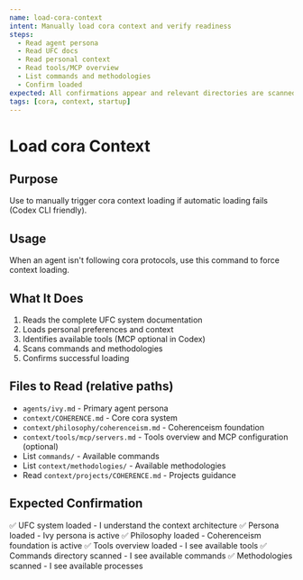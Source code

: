 ```yaml
---
name: load-cora-context
intent: Manually load cora context and verify readiness
steps:
  - Read agent persona
  - Read UFC docs
  - Read personal context
  - Read tools/MCP overview
  - List commands and methodologies
  - Confirm loaded
expected: All confirmations appear and relevant directories are scanned
tags: [cora, context, startup]
---
```


# Load cora Context

## Purpose
Use to manually trigger cora context loading if automatic loading fails (Codex CLI friendly).

## Usage
When an agent isn't following cora protocols, use this command to force context loading.

## What It Does
1. Reads the complete UFC system documentation
2. Loads personal preferences and context
3. Identifies available tools (MCP optional in Codex)
4. Scans commands and methodologies
5. Confirms successful loading

## Files to Read (relative paths)
- `agents/ivy.md` - Primary agent persona
- `context/COHERENCE.md` - Core cora system
- `context/philosophy/coherenceism.md` - Coherenceism foundation
- `context/tools/mcp/servers.md` - Tools overview and MCP configuration (optional)
- List `commands/` - Available commands
- List `context/methodologies/` - Available methodologies
- Read `context/projects/COHERENCE.md` - Projects guidance

## Expected Confirmation
✅ UFC system loaded - I understand the context architecture
✅ Persona loaded - Ivy persona is active
✅ Philosophy loaded - Coherenceism foundation is active
✅ Tools overview loaded - I see available tools
✅ Commands directory scanned - I see available commands
✅ Methodologies scanned - I see available processes
